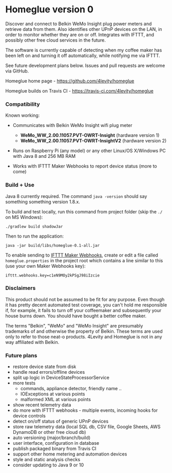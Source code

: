 # Homeglue version 0 #

Discover and connect to Belkin WeMo Insight plug power meters and retrieve data from them. 
Also identifies other UPnP devices on the LAN, in order to monitor whether they are on or off.
Integrates with IFTTT, and possibly other free cloud services in the future.

The software is currently capable of detecting when my coffee maker has been left on and turning
it off automatically, while notifying me via IFTTT.

See future development plans below. Issues and pull requests are welcome via GitHub. 

Homeglue home page - https://github.com/4levity/homeglue

Homeglue builds on Travis CI - https://travis-ci.com/4levity/homeglue

### Compatibility ###

Known working:

* Communicates with Belkin WeMo Insight wifi plug meter
  * **WeMo_WW_2.00.11057.PVT-OWRT-Insight** (hardware version 1)
  * **WeMo_WW_2.00.11057.PVT-OWRT-InsightV2** (hardware version 2)

* Runs on Raspberry Pi (any model) or any other Linux/OS X/Windows PC with Java 8 and 256 MB RAM

* Works with IFTTT Maker Webhooks to report device status (more to come)

### Build + Use ###

Java 8 currently required. The command `java -version` should say something something version 1.8.x. 

To build and test locally, run this command from project folder (skip the `./` on MS Windows):

    ./gradlew build shadowJar

Then to run the application:

    java -jar build/libs/homeglue-0.1-all.jar

To enable sending to [IFTTT Maker Webhooks](https://ifttt.com/maker_webhooks), create or edit a file called 
`homeglue.properties` in the project root which contains a line similar to 
this (use your own Maker Webhooks key):

    ifttt.webhooks.key=c1eN9MOy2kPSgJ98iIzcie

### Disclaimers ###

This product should not be assumed to be fit for any purpose. Even though it 
has pretty decent automated test coverage, you can't hold me responsible if, 
for example, it fails to turn off your coffeemaker and subsequently your house
burns down. You should have bought a better coffee maker.

The terms "Belkin", "WeMo" and "WeMo Insight" are presumably trademarks of and otherwise the
property of Belkin. These terms are used only to refer to those neat-o
products. 4Levity and Homeglue is not in any way affiliated with Belkin.

### Future plans ###

* restore device state from disk
* handle read errors/offline devices
* split up logic in DeviceStateProcessorService
* more tests 
  * commands, appliance detector, friendly name ..
  * IOExceptions at various points
  * malformed XML at various points
* show recent telemetry data
* do more with IFTTT webhooks - multiple events, incoming hooks for device controls
* detect on/off status of generic UPnP devices
* store raw telemetry data (local SQL db, CSV file, Google Sheets, AWS DynamoDB or other free cloud db)
* auto versioning (major/branch/build)
* user interface, configuration in database
* publish packaged binary from Travis CI
* support other home metering and automation devices
* style and static analysis checks
* consider updating to Java 9 or 10
